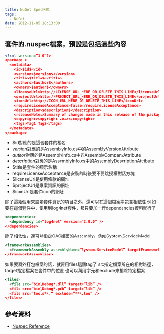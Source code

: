 ```yaml
---
title: NuGet Spec格式
tags:
  - NuGet
date: 2012-11-05 18:13:00
---
```


## 套件的.nuspec檔案，預設是包括這些內容
```xml
<?xml version=”1.0”?>
<package >
  <metadata>
    <id>$id$</id>
    <version>$version$</version>
    <title>$title$</title>
    <authors>$author$</authors>
    <owners>$author$</owners>
    <licenseUrl>http://LICENSE_URL_HERE_OR_DELETE_THIS_LINE</licenseUrl>
    <projectUrl>http://PROJECT_URL_HERE_OR_DELETE_THIS_LINE</projectUrl>
    <iconUrl>http://ICON_URL_HERE_OR_DELETE_THIS_LINE</iconUrl>
    <requireLicenseAcceptance>false</requireLicenseAcceptance>
    <description>$description$</description>
    <releaseNotes>Summary of changes made in this release of the package.</releaseNotes>
    <copyright>Copyright 2012</copyright>
    <tags>Tag1 Tag2</tags>
  </metadata>
</package>
```

* $id對應的是這個套件的檔名
* $version$對應的是AssemblyInfo.cs中的AssemblyVersionAttribute
* $author$對應的是AssemblyInfo.cs中的AssemblyCompanyAttribute
* $description$對應的是AssemblyInfo.cs中的AssemblyDescriptionAttribute
* $title是套件的顯示名稱
* requireLicenseAcceptance是安裝的時後要不要跳授權對話方塊
* $licenseUrl是使用條款的網址
* $projectUrl是專案資訊的網址
* $iconUrl是套件icon的網址 

除了這幾個用來設定套件資訊的項目之外，還可以在這個檔案中包含相依性
例如要在這個套件中，使用到log4net套件，那只要加一行dependencies資料就行了
```xml
<dependencies>
  <dependency id=”log4net” version=”2.0.0” />
</dependencies>
```

除了相依性，還可以指定GAC裡面的Assembly，例如System.ServiceModel
```xml
<frameworkAssemblies>
  <frameworkAssembly assemblyName=”System.ServiceModel” targetFramework=”net40” />
</frameworkAssemblies>
```

如果要額外打包檔案的話，就要用files這個tag了
src指定檔案所在的相對路徑，target指定檔案在套件中的位置
也可以萬用字元和exclude來排除特定檔案 
```xml
<files>
  <file src=”bin\Debug*.dll” target=”lib” />
  <file src=”bin\Debug*.pdb” target=”lib” />
  <file src=”tools*\.“ exclude=”**\.log” />
</files>
```

## 參考資料
* [Nuspec Reference](http://docs.nuget.org/docs/reference/nuspec-reference)